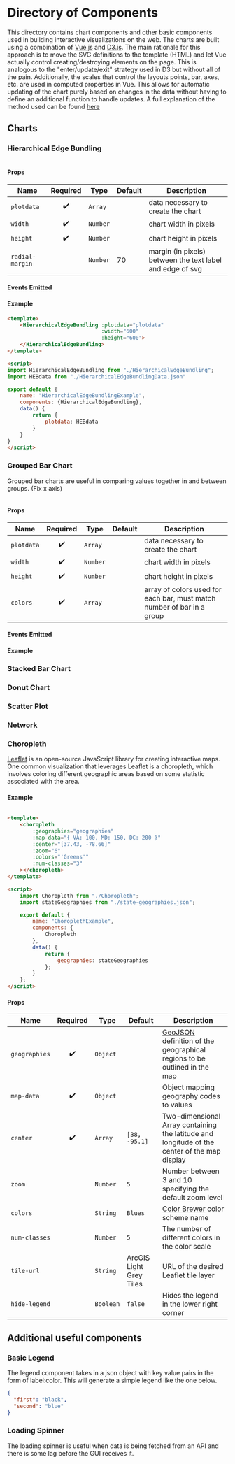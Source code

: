 # Directory of Components

This directory contains chart components and other basic components used in building interactive visualizations on the
web. The charts are built using a combination of [Vue.js](https://vuejs.org/v2/guide/) and [D3.js](https://d3js.org/).
The main rationale for this approach is to move the SVG definitions to the template (HTML) and let Vue actually control
creating/destroying elements on the page. This is analogous to the "enter/update/exit" strategy used in D3 but without
all of the pain. Additionally, the scales that control the layouts points, bar, axes, etc. are used in computed
properties in Vue. This allows for automatic updating of the chart purely based on changes in the data without having to
define an additional function to handle updates. A full explanation of the method used can be
found [here](./rationale.md)

## Charts

### Hierarchical Edge Bundling

<div style="display: flex; justify-content: center">
    <hierarchical-edge-bundling-example></hierarchical-edge-bundling-example>
</div>

#### Props

| Name            | Required             | Type     | Default | Description                                               |
|--               | :------------------: | -------  | --      |                                                         --|
| `plotdata`      | :heavy_check_mark:   | `Array`  |         | data necessary to create the chart                        |
| `width`         | :heavy_check_mark:   | `Number` |         | chart width in pixels                                     |
| `height`        | :heavy_check_mark:   | `Number` |         | chart height in pixels                                    |
| `radial-margin` |                      | `Number` | 70      | margin (in pixels) between the text label and edge of svg |

#### Events Emitted

#### Example

```html
<template>
    <HierarchicalEdgeBundling :plotdata="plotdata"
                              :width="600"
                              :height="600">
    </HierarchicalEdgeBundling>
</template>

<script>
import HierarchicalEdgeBundling from "./HierarchicalEdgeBundling";
import HEBdata from "./HierarchicalEdgeBundlingData.json"

export default {
    name: "HierarchicalEdgeBundlingExample",
    components: {HierarchicalEdgeBundling},
    data() {
        return {
            plotdata: HEBdata
        }
    }
}
</script>
```

### Grouped Bar Chart

Grouped bar charts are useful in comparing values together in and between groups. (Fix x axis)

<div style="display: flex; justify-content: center">
    <grouped-bar-chart-example></grouped-bar-chart-example>
</div>

#### Props

| Name            | Required             | Type     | Default | Description                                               |
|--               | :------------------: | -------  | --      |                                                         --|
| `plotdata`      | :heavy_check_mark:   | `Array`  |         | data necessary to create the chart                        |
| `width`         | :heavy_check_mark:   | `Number` |         | chart width in pixels                                     |
| `height`        | :heavy_check_mark:   | `Number` |         | chart height in pixels                                    |
| `colors`        |  :heavy_check_mark:  | `Array`  |         | array of colors used for each bar, must match number of bar in a group   |

#### Events Emitted

#### Example

### Stacked Bar Chart

### Donut Chart

### Scatter Plot

### Network

### Choropleth

[Leaflet](https://leafletjs.com/) is an open-source JavaScript library for creating interactive maps. One common
visualization that leverages Leaflet is a choropleth, which involves coloring different geographic areas based on some
statistic associated with the area.

#### Example

```html

<template>
    <choropleth
        :geographies="geographies"
        :map-data="{ VA: 100, MD: 150, DC: 200 }"
        :center="[37.43, -78.66]"
        :zoom="6"
        :colors="'Greens'"
        :num-classes="3"
    ></choropleth>
</template>

<script>
    import Choropleth from "./Choropleth";
    import stateGeographies from "./state-geographies.json";

    export default {
        name: "ChoroplethExample",
        components: {
            Choropleth
        },
        data() {
            return {
                geographies: stateGeographies
            };
        }
    };
</script>
```

[comment]: <> (<choropleth-example style="width: 100%; height: 300px"></choropleth-example>)

#### Props

| Name          | Required             | Type      | Default                                      | Description                                                                                      |
|--             | :------------------: | -------   | -------------------------------------------- |                                                                                                --|
| `geographies` | :heavy_check_mark:   | `Object`  |                                              | [GeoJSON](https://geojson.org/) definition of the geographical regions to be outlined in the map |
| `map-data`    | :heavy_check_mark:   | `Object`  |                                              | Object mapping geography codes to values                                                         |
| `center`      | :heavy_check_mark:   | `Array`   | `[38, -95.1]`                                | Two-dimensional Array containing the latitude and longitude of the center of the map display     |
| `zoom`        |                      | `Number`  | `5`                                          | Number between 3 and 10 specifying the default zoom level                                        |
| `colors`      |                      | `String`  | `Blues`                                      | [Color Brewer](https://colorbrewer2.org) color scheme name                                       |
| `num-classes` |                      | `Number`  | `5`                                          | The number of different colors in the color scale                                                |
| `tile-url`    |                      | `String`  | ArcGIS Light Grey Tiles                      | URL of the desired Leaflet tile layer                                                            |
| `hide-legend` |                      | `Boolean` | `false`                                      | Hides the legend in the lower right corner                                                       |                                             |

## Additional useful components

### Basic Legend

The legend component takes in a json object with key value pairs in the form of label:color. This will generate a simple
legend like the one below.

```json
{
  "first": "black",
  "second": "blue"
}
```

<base-legend v-bind:legend-data="{'first': 'black', 'second': 'blue'}"></base-legend>

### Loading Spinner

The loading spinner is useful when data is being fetched from an API and there is some lag before the GUI receives it.

<div style="display: flex; justify-content: center">
<loader-spinning></loader-spinning>
</div>


